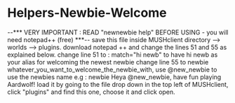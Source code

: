 # Helpers-Newbie-Welcome
--*** VERY IMPORTANT : READ "newnewbie help" BEFORE USING - you will need notepad++ (free) ***--
save this file inside MUSHclient directory --> worlds --> plugins.
download notepad ++ and change the lines 51 and 55 as explained below.
change line 51 to : match="hi newb" to have hi newb as your alias for welcoming the newest newbie
change line 55 to <send>newbie whatever_you_want_to_welcome_the_newbie_with, use @new_newbie to use the newbies name</send> e.g :
<send>newbie Heya @new_newbie, have fun playing Aardwolf!</send>
load it by going to the file drop down in the top left of MUSHclient, click "plugins" and find this one, choose it and click open.
